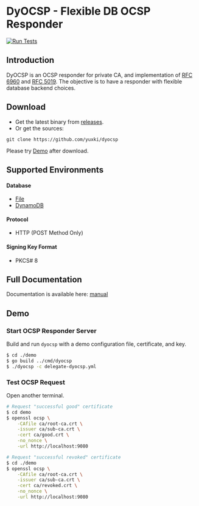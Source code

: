 # DyOCSP - Flexible DB OCSP Responder
[![Run Tests](https://github.com/yuxki/dyocsp/actions/workflows/test.yaml/badge.svg)](https://github.com/yuxki/dyocsp/actions/workflows/test.yaml)

## Introduction
DyOCSP is an OCSP responder for private CA, and implementation of [RFC 6960](https://www.rfc-editor.org/rfc/rfc6960) and [RFC 5019](https://www.rfc-editor.org/rfc/rfc5019).
The objective is to have a responder with flexible database backend choices.

## Download
- Get the latest binary from [releases](https://github.com/yuxki/dyocsp/releases).
- Or get the sources:
```
git clone https://github.com/yuxki/dyocsp
```
Please try [Demo](#Demo) after download.


## Supported Environments
#### Database
- [File](docs/fileasdb.md)
- [DynamoDB](docs/dynamodb.md)

#### Protocol
- HTTP (POST Method Only)

#### Signing Key Format
- PKCS# 8

## Full Documentation
Documentation is available here: [manual](docs/index.md)

## Demo
### Start OCSP Responder Server
Build and run `dyocsp` with a demo configuration file, certificate, and key.
```bash
$ cd ./demo
$ go build ../cmd/dyocsp
$ ./dyocsp -c delegate-dyocsp.yml
```

### Test OCSP Request
Open another terminal.
```bash
# Request "successful good" certificate
$ cd demo
$ openssl ocsp \
    -CAfile ca/root-ca.crt \
    -issuer ca/sub-ca.crt \
    -cert ca/good.crt \
    -no_nonce \
    -url http://localhost:9080
```
```bash
# Request "successful revoked" certificate
$ cd ./demo
$ openssl ocsp \
    -CAfile ca/root-ca.crt \
    -issuer ca/sub-ca.crt \
    -cert ca/revoked.crt \
    -no_nonce \
    -url http://localhost:9080
```
